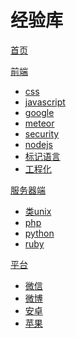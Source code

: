 # 经验库

[首页](index.md)

[前端]()

  * [css](frontend/css.md)
  * [javascript](frontend/javascript.md)
  * [google](frontend/google.md)
  * [meteor](frontend/meteor.md)
  * [security](frontend/websecurity.md)
  * [nodejs](frontend/nodejs.md)
  * [标记语言](frontend/mark.md)
  * [工程化](frontend/engineering.md)

[服务器端]()

  * [类unix](server/linux.md)
  * [php]()
  * [python]()
  * [ruby]()

[平台]()

  * [微信](platform/wechat.md)
  * [微博]()
  * [安卓]()
  * [苹果]()


